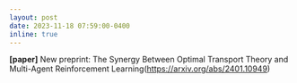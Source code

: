 ```yaml
---
layout: post
date: 2023-11-18 07:59:00-0400
inline: true
---
```

**[paper]** New preprint: The Synergy Between Optimal Transport Theory and Multi-Agent Reinforcement Learning(https://arxiv.org/abs/2401.10949)
